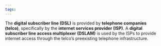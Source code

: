 ```yaml
---
tags:
---
```

The **digital subscriber line (DSL)** is provided by **telephone companies (telco)**, specifically by the **internet services provider (ISP)**. A **digital subscriber line access multiplexer (DSLAM)** is used by the ISPs to provide internet access through the telco’s preexisting telephone infrastructure. 

